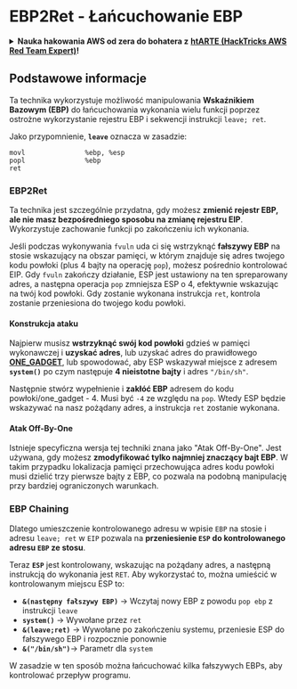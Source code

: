# EBP2Ret - Łańcuchowanie EBP

<details>

<summary><strong>Nauka hakowania AWS od zera do bohatera z</strong> <a href="https://training.hacktricks.xyz/courses/arte"><strong>htARTE (HackTricks AWS Red Team Expert)</strong></a><strong>!</strong></summary>

Inne sposoby wsparcia HackTricks:

* Jeśli chcesz zobaczyć swoją **firmę reklamowaną w HackTricks** lub **pobrać HackTricks w formacie PDF**, sprawdź [**PLANY SUBSKRYPCYJNE**](https://github.com/sponsors/carlospolop)!
* Kup [**oficjalne gadżety PEASS & HackTricks**](https://peass.creator-spring.com)
* Odkryj [**Rodzinę PEASS**](https://opensea.io/collection/the-peass-family), naszą kolekcję ekskluzywnych [**NFT**](https://opensea.io/collection/the-peass-family)
* **Dołącz do** 💬 [**grupy Discord**](https://discord.gg/hRep4RUj7f) lub [**grupy telegram**](https://t.me/peass) lub **śledź** nas na **Twitterze** 🐦 [**@hacktricks\_live**](https://twitter.com/hacktricks\_live)**.**
* **Podziel się swoimi sztuczkami hakerskimi, przesyłając PR-y do** [**HackTricks**](https://github.com/carlospolop/hacktricks) i [**HackTricks Cloud**](https://github.com/carlospolop/hacktricks-cloud) github repos.

</details>

## Podstawowe informacje

Ta technika wykorzystuje możliwość manipulowania **Wskaźnikiem Bazowym (EBP)** do łańcuchowania wykonania wielu funkcji poprzez ostrożne wykorzystanie rejestru EBP i sekwencji instrukcji `leave; ret`.

Jako przypomnienie, **`leave`** oznacza w zasadzie:
```
movl               %ebp, %esp
popl               %ebp
ret
```
### EBP2Ret

Ta technika jest szczególnie przydatna, gdy możesz **zmienić rejestr EBP, ale nie masz bezpośredniego sposobu na zmianę rejestru EIP**. Wykorzystuje zachowanie funkcji po zakończeniu ich wykonania.

Jeśli podczas wykonywania `fvuln` uda ci się wstrzyknąć **fałszywy EBP** na stosie wskazujący na obszar pamięci, w którym znajduje się adres twojego kodu powłoki (plus 4 bajty na operację `pop`), możesz pośrednio kontrolować EIP. Gdy `fvuln` zakończy działanie, ESP jest ustawiony na ten spreparowany adres, a następna operacja `pop` zmniejsza ESP o 4, efektywnie wskazując na twój kod powłoki. Gdy zostanie wykonana instrukcja `ret`, kontrola zostanie przeniesiona do twojego kodu powłoki.

#### Konstrukcja ataku

Najpierw musisz **wstrzyknąć swój kod powłoki** gdzieś w pamięci wykonawczej i **uzyskać adres**, lub uzyskać adres do prawidłowego [**ONE\_GADGET**](https://github.com/david942j/one\_gadget), lub spowodować, aby ESP wskazywał miejsce z adresem **`system()`** po czym następuje **4 nieistotne bajty** i adres `"/bin/sh"`.

Następnie stwórz wypełnienie i **zakłóć EBP** adresem do kodu powłoki/one_gadget - 4. Musi być `-4` ze względu na `pop`. Wtedy ESP będzie wskazywać na nasz pożądany adres, a instrukcja `ret` zostanie wykonana.

#### Atak Off-By-One

Istnieje specyficzna wersja tej techniki znana jako "Atak Off-By-One". Jest używana, gdy możesz **zmodyfikować tylko najmniej znaczący bajt EBP**. W takim przypadku lokalizacja pamięci przechowująca adres kodu powłoki musi dzielić trzy pierwsze bajty z EBP, co pozwala na podobną manipulację przy bardziej ograniczonych warunkach.

### **EBP Chaining**

Dlatego umieszczenie kontrolowanego adresu w wpisie `EBP` na stosie i adresu `leave; ret` w `EIP` pozwala na **przeniesienie `ESP` do kontrolowanego adresu `EBP` ze stosu**.

Teraz **`ESP`** jest kontrolowany, wskazując na pożądany adres, a następną instrukcją do wykonania jest `RET`. Aby wykorzystać to, można umieścić w kontrolowanym miejscu ESP to:

* **`&(następny fałszywy EBP)`** -> Wczytaj nowy EBP z powodu `pop ebp` z instrukcji `leave`
* **`system()`** -> Wywołane przez `ret`
* **`&(leave;ret)`** -> Wywołane po zakończeniu systemu, przeniesie ESP do fałszywego EBP i rozpocznie ponownie
* **`&("/bin/sh")`**-> Parametr dla `system`

W zasadzie w ten sposób można łańcuchować kilka fałszywych EBPs, aby kontrolować przepływ programu.
